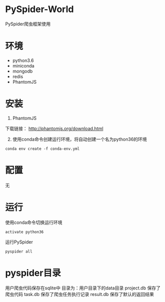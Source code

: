# PySpider-World
PySpider爬虫框架使用

# 环境

- python3.6
- miniconda
- mongodb
- redis
- PhantomJS

# 安装

1. PhantomJS

下载链接：
http://phantomjs.org/download.html

2. 使用conda命令创建运行环境，将自动创建一个名为python36的环境

```
conda env create -f conda-env.yml
```

# 配置
无

# 运行

使用conda命令切换运行环境

```
activate python36
```

运行PySpider

```
pyspider all
```

# pyspider目录

用户爬虫代码保存在sqlite中
目录为：用户目录下的data目录
  project.db 保存了爬虫代码
  task.db 保存了爬虫任务执行记录
  result.db 保存了默认的返回结果